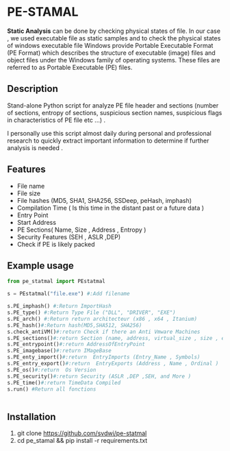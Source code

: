 
# PE-STAMAL

**Static Analysis** can be done by checking physical states of file. In our case , we used executable file as static samples and to check the physical states of windows executable file Windows provide Portable Executable Format (PE Format) which describes the structure of executable (image) files and object files under the Windows family of operating systems. These files are referred to as Portable Executable (PE) files.


## Description

Stand-alone Python script for analyze PE file header and sections (number of sections, entropy of sections, suspicious section names, suspicious flags in characteristics of PE file etc ...) .

I personally use this script almost daily during personal and professional research to quickly extract important information to determine if further analysis is needed .  

## Features

- File name
- File size
- File hashes (MD5, SHA1, SHA256, SSDeep, peHash, imphash)
- Compilation Time ( Is this time in the distant past or a future data ) 
- Entry Point
- Start Address
- PE Sections( Name, Size ,  Address , Entropy ) 
- Security Features (SEH , ASLR ,DEP)
- Check if PE is likely packed


 ## Example usage

```python
from pe_statmal import PEstatmal

s = PEstatmal("file.exe") #:Add filename

s.PE_imphash() #:Return ImportHash   
s.PE_type() #:Return Type File ("DLL", "DRIVER", "EXE") 
s.PE_arch() #:Return return architecteur (x86 , x64 , Itanium)
s.PE_hash()#:Return hash(MD5,SHA512, SHA256)
s.check_antiVM()#:return Check if there an Anti Vmware Machines
s.PE_sections()#:return Section (name, address, virtual_size , size , entropy)
s.PE_entrypoint()#:return AddressOfEntryPoint
s.PE_imagebase()#:return IMageBase
s.PE_enty_import()#:return  EntryImports (Entry_Name , Symbols)
s.PE_entry_export()#:return  EntryExports (Address , Name , Ordinal )
s.PE_os()#:return  Os Version 	
s.PE_security()#:return Security (ASLR ,DEP ,SEH, and More )
s.PE_time()#:return TimeData Compiled	
s.run() #Return all fonctions 
 
```

## Installation
1. git clone https://github.com/svdwi/pe-statmal
2. cd pe_stamal && pip install -r requirements.txt
